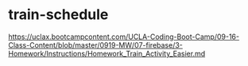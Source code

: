 # train-schedule

https://uclax.bootcampcontent.com/UCLA-Coding-Boot-Camp/09-16-Class-Content/blob/master/0919-MW/07-firebase/3-Homework/Instructions/Homework_Train_Activity_Easier.md